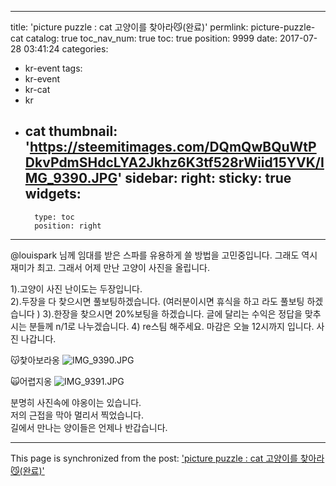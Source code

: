 
---
title: 'picture puzzle : cat 고양이를 찾아라😼(완료)'
permlink: picture-puzzle-cat
catalog: true
toc_nav_num: true
toc: true
position: 9999
date: 2017-07-28 03:41:24
categories:
- kr-event
tags:
- kr-event
- kr-cat
- kr
- cat
thumbnail: 'https://steemitimages.com/DQmQwBQuWtPDkvPdmSHdcLYA2Jkhz6K3tf528rWiid15YVK/IMG_9390.JPG'
sidebar:
    right:
        sticky: true
widgets:
    -
        type: toc
        position: right
---


@louispark 님께 임대를 받은 스파를 유용하게 쓸 방법을 고민중입니다.  그래도 역시 재미가 최고. 그래서 어제 만난 고양이 사진을 올립니다. 

1).고양이 사진 난이도는 두장입니다.  
2).두장을 다 찾으시면 풀보팅하겠습니다. 
(여러분이시면 휴식을 하고 라도 풀보팅 하겠습니다 ) 
3).한장을 찾으시면 20%보팅을 하겠습니다. 
글에 달리는 수익은 정답을 맞추시는 분들께 n/1로 나누겠습니다. 
4) re스팀 해주세요. 
마감은 오늘 12시까지 입니다. 
사진 나갑니다. 

😽찿아보라옹
![IMG_9390.JPG](https://steemitimages.com/DQmQwBQuWtPDkvPdmSHdcLYA2Jkhz6K3tf528rWiid15YVK/IMG_9390.JPG)

🙀어렵지옹
![IMG_9391.JPG](https://steemitimages.com/DQmbCkTzEVFr397KxbAkn79PFecCbF6bSMjBz57tCurzDkT/IMG_9391.JPG)

분명히 사진속에 야옹이는 있습니다.  
저의 근접을 막아 멀리서 찍었습니다.  
길에서 만나는 양이들은 언제나 반갑습니다.

- - -

This page is synchronized from the post: ['picture puzzle : cat 고양이를 찾아라😼(완료)'](https://steemit.com/@kingbit/picture-puzzle-cat)
